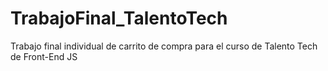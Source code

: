 # TrabajoFinal_TalentoTech
Trabajo final individual de carrito de compra para el curso de Talento Tech de Front-End JS
